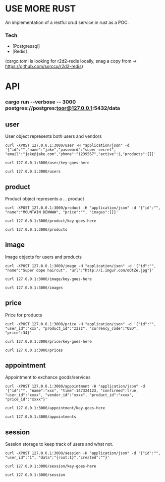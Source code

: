 # USE MORE RUST
An implementation of a restful crud service in rust as a POC.

### Tech
* [Postgressql]
* [Redis] 

(cargo.toml is looking for r2d2-redis locally, snag a copy from -> https://github.com/sorccu/r2d2-redis)

# API 
### cargo run --verbose -- 3000 postgres://postgres:toor@127.0.0.1:5432/data 
## user
  User object represents both users and vendors
```
curl -XPOST 127.0.0.1:3000/user -H "application/json" -d '{"id":"","name":"jake","password":"super secret", "email":"jake@jake.com","phone":"1239567","active":1,"products":[]}'

curl 127.0.0.1:3000/user/key-goes-here

curl 127.0.0.1:3000/users
```

## product 
  Product object represents a ... product
```
curl -XPOST 127.0.0.1:3000/product -H "application/json" -d '{"id":"", "name":"MOUNTAIN DEWWWW", "price":"", "images":[]}'

curl 127.0.0.1:3000/product/key-goes-here

curl 127.0.0.1:3000/products
```

## image 
  Image objects for users and products
```
curl -XPOST 127.0.0.1:3000/image -H "application/json" -d '{"id":"", "name":"Super dope haircut", "url":"http://i.imgur.com/oOtZe.jpg"}'

curl 127.0.0.1:3000/image/key-goes-here

curl 127.0.0.1:3000/images
```

## price 
  Price for products
```
curl -XPOST 127.0.0.1:3000/price -H "application/json" -d '{"id":"", "user_id":"xxx", "product_id":"zzzz", "currency_code":"USD", "price":34}'

curl 127.0.0.1:3000/price/key-goes-here

curl 127.0.0.1:3000/prices
```

## appointment 
  Appointment to exchance goods/services
```
curl -XPOST 127.0.0.1:3000/appointment -H "application/json" -d '{"id":"", "name":"xxx", "time":147324123, "confirmed":true, "user_id":"xxxx", "vendor_id":"xxxx", "product_id":"xxxx", "price_id":"xxxx"}'

curl 127.0.0.1:3000/appointment/key-goes-here

curl 127.0.0.1:3000/appointments
``` 
## session 
  Session storage to keep track of users and what not.
```
curl -XPOST 127.0.0.1:3000/session -H "application/json" -d '{"id":"", "user_id":"1", "data":"{root:1}","created":""}'

curl 127.0.0.1:3000/session/key-goes-here

curl 127.0.0.1:3000/session
``` 
